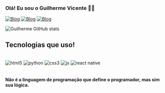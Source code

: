 ### Olá! Eu sou o Guilherme Vicente 🚀🚀

[![Blog](https://img.shields.io/badge/Instagram-E4405F?style=for-the-badge&logo=instagram&logoColor=white)](https://www.instagram.com/guivicenteee/)
[![Blog](https://img.shields.io/badge/LinkedIn-0077B5?style=for-the-badge&logo=linkedin&logoColor=white)](https://www.linkedin.com/in/guilherme-vicentee/)
[![Blog](https://img.shields.io/badge/Twitter-1DA1F2?style=for-the-badge&logo=twitter&logoColor=white)](https://twitter.com/oguilhermesssv)


![Guilherme GitHub stats](https://github-readme-stats.vercel.app/api?username=guilhermevicente-hub&show_icons=true&theme=onedark)

## Tecnologias que uso!

<div style="display: inline_block"></br>
    <img align="center" alt="html5" src="https://img.shields.io/badge/HTML5-E34F26?style=for-the-badge&logo=html5&logoColor=white">
    <img align="center" alt="python" src="https://img.shields.io/badge/Python-14354C?style=for-the-badge&logo=python&logoColor=white">
    <img align="center" alt="css3" src="https://img.shields.io/badge/CSS3-1572B6?style=for-the-badge&logo=css3&logoColor=white">
    <img align="center" alt="js" src="https://img.shields.io/badge/JavaScript-323330?style=for-the-badge&logo=javascript&logoColor=F7DF1E">
    <img align="center" alt="react native" src="https://img.shields.io/badge/React_Native-20232A?style=for-the-badge&logo=react&logoColor=61DAFB">
</div></br>

#### Não é a linguagem de programação que define o programador, mas sim sua lógica. 
